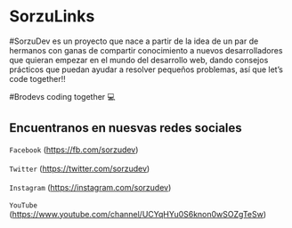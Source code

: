 # SorzuLinks

#SorzuDev es un proyecto que nace a partir de la idea de un par de hermanos con ganas de compartir conocimiento a nuevos desarrolladores que quieran empezar en el mundo del desarrollo web, dando consejos prácticos que puedan ayudar a resolver pequeños problemas, así que let’s code together!!

#Brodevs coding together 💻

## Encuentranos en nuesvas redes sociales

`Facebook` (https://fb.com/sorzudev) <br/><br/>
`Twitter` (https://twitter.com/sorzudev) <br/><br/>
`Instagram` (https://instagram.com/sorzudev) <br/><br/>
`YouTube` (https://www.youtube.com/channel/UCYqHYu0S6knon0wSOZgTeSw) <br/><br/>

